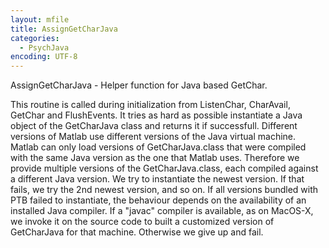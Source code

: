 ```yaml
---
layout: mfile
title: AssignGetCharJava
categories:
  - PsychJava
encoding: UTF-8
---
```


AssignGetCharJava - Helper function for Java based GetChar.

This routine is called during initialization from ListenChar,
CharAvail, GetChar and FlushEvents. It tries as hard as possible
instantiate a Java object of the GetCharJava class and returns it
if successfull. Different versions of Matlab use different versions
of the Java virtual machine. Matlab can only load versions of
GetCharJava.class that were compiled with the same Java version as
the one that Matlab uses. Therefore we provide multiple versions of
the GetCharJava.class, each compiled against a different Java version.
We try to instantiate the newest version. If that fails, we try the
2nd newest version, and so on. If all versions bundled with PTB failed
to instantiate, the behaviour depends on the availability of an installed
Java compiler. If a "javac" compiler is available, as on MacOS-X, we invoke
it on the source code to built a customized version of GetCharJava for that
machine. Otherwise we give up and fail.